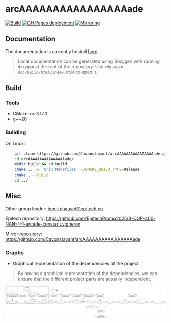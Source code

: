 # arcAAAAAAAAAAAAAAAAade

[![Build](https://github.com/Cavonstavant/arcAAAAAAAAAAAAAAAAade/actions/workflows/cmake.yml/badge.svg)](https://github.com/Cavonstavant/arcAAAAAAAAAAAAAAAAade/actions/workflows/cmake.yml) [![GH Pages deployment](https://github.com/Cavonstavant/arcAAAAAAAAAAAAAAAAade/actions/workflows/doc_build.yml/badge.svg)](https://github.com/Cavonstavant/arcAAAAAAAAAAAAAAAAade/actions/workflows/doc_build.yml) [![Mirroring](https://github.com/Cavonstavant/arcAAAAAAAAAAAAAAAAade/actions/workflows/mirroring.yml/badge.svg)](https://github.com/Cavonstavant/arcAAAAAAAAAAAAAAAAade/actions/workflows/mirroring.yml)

## Documentation

The documentation is currently hosted [here](https://cavonstavant.github.io/arcAAAAAAAAAAAAAAAAade/index.html).

> Local documentation can be generated using doxygen with running `doxygen` at the root of the repository. Use `xdg-open doc/build/html/index.html` to open it.

## Build

### Tools

- CMake >= 3.17.0
- g++20

### Building

On Linux:

```bash
    git clone https://github.com/Cavonstavant/arcAAAAAAAAAAAAAAAAade.git
    cd arcAAAAAAAAAAAAAAAAade/
    mkdir build && cd build
    cmake .. -G 'Unix Makefiles' -DCMAKE_BUILD_TYPE=Release
    cmake . --build
    cd ../
```

## Misc

Other group leader: henri.chauvet@epitech.eu

Epitech repository: https://github.com/EpitechPromo2025/B-OOP-400-NAN-4-1-arcade-constant.vigneron

Mirror repository: https://github.com/Cavonstavant/arcAAAAAAAAAAAAAAAAade

### Graphs

- Graphical representation of the dependencies of the project.
> By having a graphical representation of the dependencies, we can ensure that the different project parts are actually independent.

![DepsGraph](graph/deps.png)
